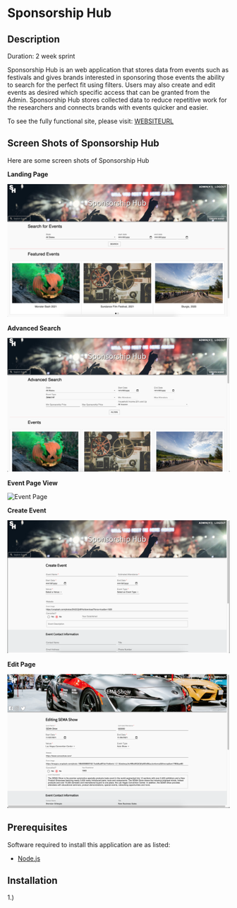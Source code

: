 # Sponsorship Hub

## Description

Duration: 2 week sprint

Sponsorship Hub is an web application that stores data from events such as festivals and gives brands interested in sponsoring those events the ability to search for the perfect fit using filters. Users may also create and edit events as desired which specific access that can be granted from the Admin. Sponsorship Hub stores collected data to reduce repetitive work for the researchers and connects brands with events quicker and easier.

To see the fully functional site, please visit: [WEBSITEURL](WEBSITEURL)

## Screen Shots of Sponsorship Hub

Here are some screen shots of Sponsorship Hub

**Landing Page**

![Landing Page](./public/images/LandingPage.png)

**Advanced Search**

![Advanced Search](./public/images/AdvSearch.png)

**Event Page View**

![Event Page](./public/images/EventPage.png)

**Create Event**

![Create Event](./public/images/CreateEvent.png)

**Edit Page**

![Edit Page](./public/images/EditPage.png)

## Prerequisites

Software required to install this application are as listed:

* [Node.js](https://nodejs.org/en/)

## Installation

1.) 

